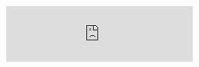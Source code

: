 
<iframe id="iframe" src="https://jochen-hoenicke.de/queue/#0,24h" style="width:100%;border:none;"></iframe>
